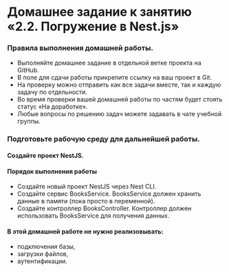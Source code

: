 # Домашнее задание к занятию «2.2. Погружение в Nest.js»
### Правила выполнения домашней работы.

- Выполняйте домашнее задание в отдельной ветке проекта на GitHub.
- В поле для сдачи работы прикрепите ссылку на ваш проект в Git.
- На проверку можно отправить как все задачи вместе, так и каждую задачу по отдельности.
- Во время проверки вашей домашней работы по частям будет стоять статус «На доработке».
- Любые вопросы по решению задач можете задавать в чате учебной группы.

### Подготовьте рабочую среду для дальнейшей работы.
#### Создайте проект NestJS.
#### Порядок выполнения работы

- Создайте новый проект NestJS через Nest CLI.
- Создайте сервис BooksService. BooksService должен хранить данные в памяти (пока просто в переменной).
- Создайте контроллер BooksController. Контроллер должен использовать BooksService для получения данных.

#### В этой домашней работе не нужно реализовывать:

- подключения базы,
- загрузки файлов,
- аутентификации.